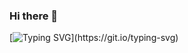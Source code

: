 ### Hi there 👋
[![Typing SVG](https://readme-typing-svg.herokuapp.com?lines=Hi+I'm+felix;Nice+to+meet+youi!)](https://git.io/typing-svg)
<!--
**FelixLiu-dev/FelixLiu-dev** is a ✨ _special_ ✨ repository because its `README.md` (this file) appears on your GitHub profile.

Here are some ideas to get you started:

- 🔭 I’m currently working on ...
- 🌱 I’m currently learning ...
- 👯 I’m looking to collaborate on ...
- 🤔 I’m looking for help with ...
- 💬 Ask me about ...
- 📫 How to reach me: ...
- 😄 Pronouns: ...
- ⚡ Fun fact: ...
-->
